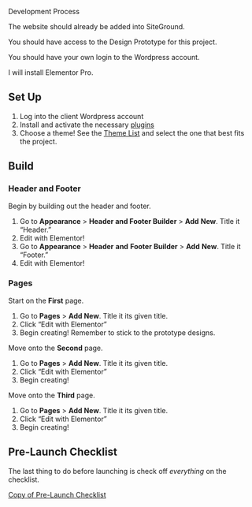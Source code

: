 Development Process

The website should already be added into SiteGround.

You should have access to the Design Prototype for this project.

You should have your own login to the Wordpress account.

I will install Elementor Pro.

## Set Up

1. Log into the client Wordpress account
2. Install and activate the necessary [plugins](https://www.notion.so/Plugins-6ec61410ec404c9eb6511f47b05f8ac6)
3. Choose a theme!  See the [Theme List](https://www.notion.so/Theme-List-992a98bcd9994e639ad96a0413b1e80c) and select the one that best fits the project.

## Build

### Header and Footer

Begin by building out the header and footer.

1. Go to **Appearance** > **Header and Footer Builder** > **Add** **New**. Title it “Header.”
2. Edit with Elementor!
3. Go to **Appearance** > **Header** **and** **Footer** **Builder** > **Add** **New**. Title it “Footer.”
4. Edit with Elementor!

### Pages

Start on the **First** page.

1. Go to **Pages** > **Add New**. Title it its given title.
2. Click “Edit with Elementor”
3. Begin creating!  Remember to stick to the prototype designs.

Move onto the **Second** page.

1. Go to **Pages** > **Add New**. Title it its given title.
2. Click “Edit with Elementor”
3. Begin creating!


Move onto the **Third** page.

1. Go to **Pages** > **Add New**. Title it its given title.
2. Click “Edit with Elementor”
3. Begin creating!

## Pre-Launch Checklist

The last thing to do before launching is check off *everything* on the checklist.

[Copy of Pre-Launch Checklist](https://www.notion.so/Copy-of-Pre-Launch-Checklist-f24035206eb24a4fabe23232ca5d1e29)